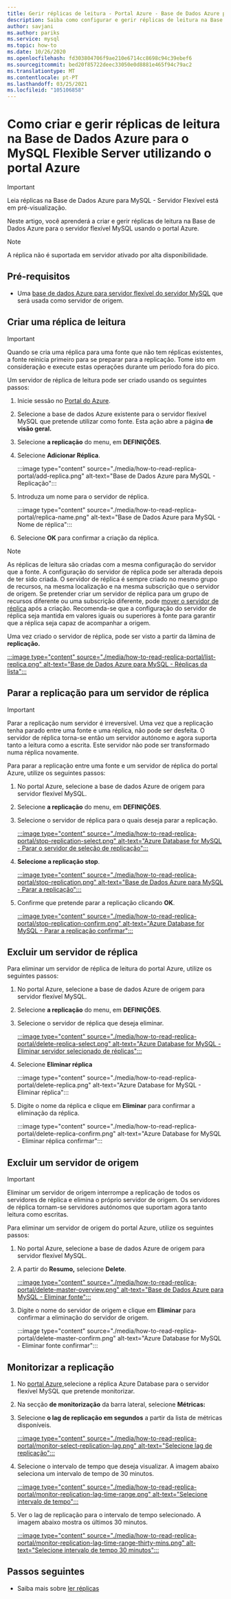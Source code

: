 ```yaml
---
title: Gerir réplicas de leitura - Portal Azure - Base de Dados Azure para MySQL - Servidor Flexível
description: Saiba como configurar e gerir réplicas de leitura na Base de Dados Azure para servidor flexível MySQL utilizando o portal Azure.
author: savjani
ms.author: pariks
ms.service: mysql
ms.topic: how-to
ms.date: 10/26/2020
ms.openlocfilehash: fd303804706f9ae210e6714cc8698c94c39ebef6
ms.sourcegitcommit: bed20f85722deec33050e0d8881e465f94c79ac2
ms.translationtype: MT
ms.contentlocale: pt-PT
ms.lasthandoff: 03/25/2021
ms.locfileid: "105106858"
---
```

# <a name="how-to-create-and-manage-read-replicas-in-azure-database-for-mysql-flexible-server-using-the-azure-portal"></a>Como criar e gerir réplicas de leitura na Base de Dados Azure para o MySQL Flexible Server utilizando o portal Azure

> [!IMPORTANT]
> Leia réplicas na Base de Dados Azure para MySQL - Servidor Flexível está em pré-visualização.

Neste artigo, você aprenderá a criar e gerir réplicas de leitura na Base de Dados Azure para o servidor flexível MySQL usando o portal Azure.

> [!Note]
> A réplica não é suportada em servidor ativado por alta disponibilidade. 

## <a name="prerequisites"></a>Pré-requisitos

- Uma [base de dados Azure para servidor flexível do servidor MySQL](quickstart-create-server-portal.md) que será usada como servidor de origem.

## <a name="create-a-read-replica"></a>Criar uma réplica de leitura

> [!IMPORTANT]
> Quando se cria uma réplica para uma fonte que não tem réplicas existentes, a fonte reinicia primeiro para se preparar para a replicação. Tome isto em consideração e execute estas operações durante um período fora do pico.

Um servidor de réplica de leitura pode ser criado usando os seguintes passos:

1. Inicie sessão no [Portal do Azure](https://portal.azure.com/).

2. Selecione a base de dados Azure existente para o servidor flexível MySQL que pretende utilizar como fonte. Esta ação abre a página **de visão geral.**

3. Selecione **a replicação** do menu, em **DEFINIÇÕES**.

4. Selecione **Adicionar Réplica**.

   :::image type="content" source="./media/how-to-read-replica-portal/add-replica.png" alt-text="Base de Dados Azure para MySQL - Replicação":::

5. Introduza um nome para o servidor de réplica.

    :::image type="content" source="./media/how-to-read-replica-portal/replica-name.png" alt-text="Base de Dados Azure para MySQL - Nome de réplica":::

6. Selecione **OK** para confirmar a criação da réplica.

> [!NOTE]
> As réplicas de leitura são criadas com a mesma configuração do servidor que a fonte. A configuração do servidor de réplica pode ser alterada depois de ter sido criada. O servidor de réplica é sempre criado no mesmo grupo de recursos, na mesma localização e na mesma subscrição que o servidor de origem. Se pretender criar um servidor de réplica para um grupo de recursos diferente ou uma subscrição diferente, pode [mover o servidor de réplica](../../azure-resource-manager/management/move-resource-group-and-subscription.md) após a criação. Recomenda-se que a configuração do servidor de réplica seja mantida em valores iguais ou superiores à fonte para garantir que a réplica seja capaz de acompanhar a origem.

Uma vez criado o servidor de réplica, pode ser visto a partir da lâmina de **replicação.**

   [:::image type="content" source="./media/how-to-read-replica-portal/list-replica.png" alt-text="Base de Dados Azure para MySQL - Réplicas da lista":::](./media/how-to-read-replica-portal/list-replica.png#lightbox)

## <a name="stop-replication-to-a-replica-server"></a>Parar a replicação para um servidor de réplica

> [!IMPORTANT]
> Parar a replicação num servidor é irreversível. Uma vez que a replicação tenha parado entre uma fonte e uma réplica, não pode ser desfeita. O servidor de réplica torna-se então um servidor autónomo e agora suporta tanto a leitura como a escrita. Este servidor não pode ser transformado numa réplica novamente.

Para parar a replicação entre uma fonte e um servidor de réplica do portal Azure, utilize os seguintes passos:

1. No portal Azure, selecione a base de dados Azure de origem para servidor flexível MySQL. 

2. Selecione **a replicação** do menu, em **DEFINIÇÕES**.

3. Selecione o servidor de réplica para o quais deseja parar a replicação.

   [:::image type="content" source="./media/how-to-read-replica-portal/stop-replication-select.png" alt-text="Azure Database for MySQL - Parar o servidor de seleção de replicação":::](./media/how-to-read-replica-portal/stop-replication-select.png#lightbox)

4. **Selecione a replicação stop**.

   [:::image type="content" source="./media/how-to-read-replica-portal/stop-replication.png" alt-text="Base de Dados Azure para MySQL - Parar a replicação":::](./media/how-to-read-replica-portal/stop-replication.png#lightbox)

5. Confirme que pretende parar a replicação clicando **OK**.

   [:::image type="content" source="./media/how-to-read-replica-portal/stop-replication-confirm.png" alt-text="Azure Database for MySQL - Parar a replicação confirmar":::](./media/how-to-read-replica-portal/stop-replication-confirm.png#lightbox)

## <a name="delete-a-replica-server"></a>Excluir um servidor de réplica

Para eliminar um servidor de réplica de leitura do portal Azure, utilize os seguintes passos:

1. No portal Azure, selecione a base de dados Azure de origem para servidor flexível MySQL.

2. Selecione **a replicação** do menu, em **DEFINIÇÕES**.

3. Selecione o servidor de réplica que deseja eliminar.

   [:::image type="content" source="./media/how-to-read-replica-portal/delete-replica-select.png" alt-text="Azure Database for MySQL - Eliminar servidor selecionado de réplicas":::](./media/how-to-read-replica-portal/delete-replica-select.png#lightbox)

4. Selecione **Eliminar réplica**

   :::image type="content" source="./media/how-to-read-replica-portal/delete-replica.png" alt-text="Azure Database for MySQL - Eliminar réplica":::

5. Digite o nome da réplica e clique em **Eliminar** para confirmar a eliminação da réplica.  

   :::image type="content" source="./media/how-to-read-replica-portal/delete-replica-confirm.png" alt-text="Azure Database for MySQL - Eliminar réplica confirmar":::

## <a name="delete-a-source-server"></a>Excluir um servidor de origem

> [!IMPORTANT]
> Eliminar um servidor de origem interrompe a replicação de todos os servidores de réplica e elimina o próprio servidor de origem. Os servidores de réplica tornam-se servidores autónomos que suportam agora tanto leitura como escritas.

Para eliminar um servidor de origem do portal Azure, utilize os seguintes passos:

1. No portal Azure, selecione a base de dados Azure de origem para servidor flexível MySQL.

2. A partir do **Resumo,** selecione **Delete**.

   [:::image type="content" source="./media/how-to-read-replica-portal/delete-master-overview.png" alt-text="Base de Dados Azure para MySQL - Eliminar fonte":::](./media/how-to-read-replica-portal/delete-master-overview.png#lightbox)

3. Digite o nome do servidor de origem e clique em **Eliminar** para confirmar a eliminação do servidor de origem.  

   :::image type="content" source="./media/how-to-read-replica-portal/delete-master-confirm.png" alt-text="Azure Database for MySQL - Eliminar fonte confirmar":::

## <a name="monitor-replication"></a>Monitorizar a replicação

1. No [portal Azure,](https://portal.azure.com/)selecione a réplica Azure Database para o servidor flexível MySQL que pretende monitorizar.

2. Na secção **de monitorização** da barra lateral, selecione **Métricas:**

3. Selecione **o lag de replicação em segundos** a partir da lista de métricas disponíveis.

   [:::image type="content" source="./media/how-to-read-replica-portal/monitor-select-replication-lag.png" alt-text="Selecione lag de replicação":::](./media/how-to-read-replica-portal/monitor-select-replication-lag.png#lightbox)

4. Selecione o intervalo de tempo que deseja visualizar. A imagem abaixo seleciona um intervalo de tempo de 30 minutos.

   [:::image type="content" source="./media/how-to-read-replica-portal/monitor-replication-lag-time-range.png" alt-text="Selecione intervalo de tempo":::](./media/how-to-read-replica-portal/monitor-replication-lag-time-range.png#lightbox)

5. Ver o lag de replicação para o intervalo de tempo selecionado. A imagem abaixo mostra os últimos 30 minutos.

   [:::image type="content" source="./media/how-to-read-replica-portal/monitor-replication-lag-time-range-thirty-mins.png" alt-text="Selecione intervalo de tempo 30 minutos":::](./media/how-to-read-replica-portal/monitor-replication-lag-time-range-thirty-mins.png#lightbox)

## <a name="next-steps"></a>Passos seguintes

- Saiba mais sobre [ler réplicas](concepts-read-replicas.md)